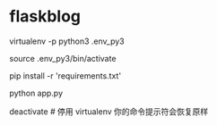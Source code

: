 # flaskblog

virtualenv -p python3 .env_py3

source .env_py3/bin/activate

pip install -r 'requirements.txt'

python app.py

deactivate  # 停用 virtualenv 你的命令提示符会恢复原样